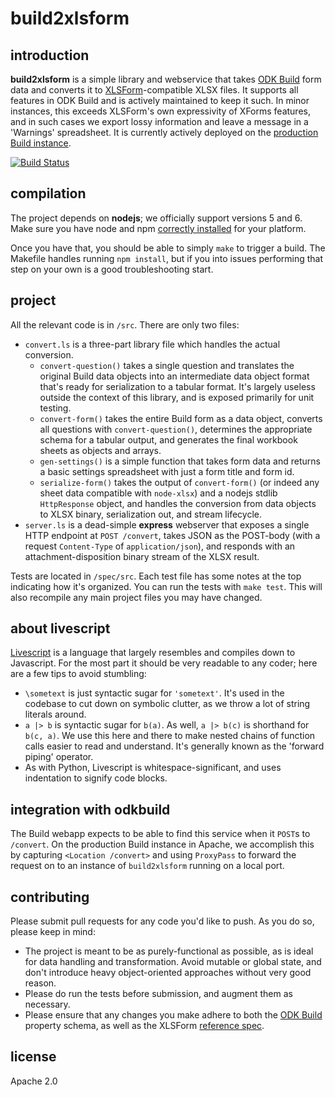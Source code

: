build2xlsform
=============

introduction
------------
**build2xlsform** is a simple library and webservice that takes [ODK Build](//github.com/clint-tseng/odkbuild) form data and converts it to [XLSForm](http://xlsform.org/)-compatible XLSX files. It supports all features in ODK Build and is actively maintained to keep it such. In minor instances, this exceeds XLSForm's own expressivity of XForms features, and in such cases we export lossy information and leave a message in a 'Warnings' spreadsheet. It is currently actively deployed on the [production Build instance](http://build.opendatakit.org).

[![Build Status](https://api.travis-ci.org/clint-tseng/build2xlsform.svg?branch=master)](http://travis-ci.org/clint-tseng/build2xlsform)

compilation
-----------
The project depends on **nodejs**; we officially support versions 5 and 6. Make sure you have node and npm [correctly installed](https://nodejs.org/en/download/) for your platform.

Once you have that, you should be able to simply `make` to trigger a build. The Makefile handles running `npm install`, but if you into issues performing that step on your own is a good troubleshooting start.

project
-------
All the relevant code is in `/src`. There are only two files:

* `convert.ls` is a three-part library file which handles the actual conversion.
    * `convert-question()` takes a single question and translates the original Build data objects into an intermediate data object format that's ready for serialization to a tabular format. It's largely useless outside the context of this library, and is exposed primarily for unit testing.
    * `convert-form()` takes the entire Build form as a data object, converts all questions with `convert-question()`, determines the appropriate schema for a tabular output, and generates the final workbook sheets as objects and arrays.
    * `gen-settings()` is a simple function that takes form data and returns a basic settings spreadsheet with just a form title and form id.
    * `serialize-form()` takes the output of `convert-form()` (or indeed any sheet data compatible with `node-xlsx`) and a nodejs stdlib `HttpResponse` object, and handles the conversion from data objects to XLSX binary, serialization out, and stream lifecycle.
* `server.ls` is a dead-simple **express** webserver that exposes a single HTTP endpoint at `POST /convert`, takes JSON as the POST-body (with a request `Content-Type` of `application/json`), and responds with an attachment-disposition binary stream of the XLSX result.

Tests are located in `/spec/src`. Each test file has some notes at the top indicating how it's organized. You can run the tests with `make test`. This will also recompile any main project files you may have changed.

about livescript
----------------
[Livescript](http://livescript.net/) is a language that largely resembles and compiles down to Javascript. For the most part it should be very readable to any coder; here are a few tips to avoid stumbling:

* `\sometext` is just syntactic sugar for `'sometext'`. It's used in the codebase to cut down on symbolic clutter, as we throw a lot of string literals around.
* `a |> b` is syntactic sugar for `b(a)`. As well, `a |> b(c)` is shorthand for `b(c, a)`. We use this here and there to make nested chains of function calls easier to read and understand. It's generally known as the 'forward piping' operator.
* As with Python, Livescript is whitespace-significant, and uses indentation to signify code blocks.

integration with odkbuild
-------------------------
The Build webapp expects to be able to find this service when it `POST`s to `/convert`. On the production Build instance in Apache, we accomplish this by capturing `<Location /convert>` and using `ProxyPass` to forward the request on to an instance of `build2xlsform` running on a local port.

contributing
------------
Please submit pull requests for any code you'd like to push. As you do so, please keep in mind:

* The project is meant to be as purely-functional as possible, as is ideal for data handling and transformation. Avoid mutable or global state, and don't introduce heavy object-oriented approaches without very good reason.
* Please do run the tests before submission, and augment them as necessary.
* Please ensure that any changes you make adhere to both the [ODK Build](https://github.com/clint-tseng/odkbuild/blob/master/public/javascripts/control.js#L206) property schema, as well as the XLSForm [reference spec](http://xlsform.org/ref-table/).

license
-------

Apache 2.0

